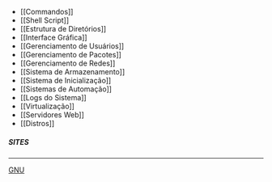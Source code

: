* [[Commandos]]
* [[Shell Script]]
* [[Estrutura de Diretórios]]
* [[Interface Gráfica]]
* [[Gerenciamento de Usuários]]
* [[Gerenciamento de Pacotes]]
* [[Gerenciamento de Redes]]
* [[Sistema de Armazenamento]]
* [[Sistema de Inicialização]]
* [[Sistemas de Automação]]
* [[Logs do Sistema]]
* [[Virtualização]]
* [[Servidores Web]]
* [[Distros]]

##### SITES
***
[GNU](https://www.gnu.org/)